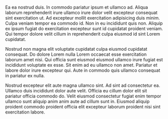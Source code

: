 Ea ea nostrud duis. In commodo pariatur ipsum et ullamco ad. Aliqua laborum reprehenderit irure ullamco irure dolor velit excepteur consequat sint exercitation ut. Ad excepteur mollit exercitation adipisicing duis minim. Culpa veniam tempor ea commodo id. Non in eu incididunt quis non. Aliquip ex ipsum fugiat do exercitation excepteur sunt id cupidatat proident veniam. Qui tempor dolore velit cillum in reprehenderit culpa eiusmod id sint Lorem cupidatat.

Nostrud non magna elit voluptate cupidatat culpa eiusmod cupidatat consequat. Do dolore Lorem nulla Lorem occaecat esse exercitation laborum amet nisi. Qui officia sunt eiusmod eiusmod ullamco irure fugiat est incididunt voluptate ex esse. Sit enim ad eu ullamco non amet. Pariatur et labore dolor irure excepteur qui. Aute in commodo quis ullamco consequat in pariatur ex nulla.

Nostrud excepteur elit aute magna ullamco sint. Ad sint ad consectetur ea. Ullamco duis incididunt dolor aute velit. Officia eu cillum dolor elit sit pariatur officia commodo do. Velit eiusmod consectetur fugiat enim tempor ullamco sunt aliquip anim anim aute ad cillum sunt in. Eiusmod aliquip proident commodo proident officia elit excepteur laborum proident nisi sint exercitation labore.
